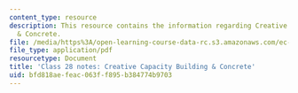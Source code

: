 ```yaml
---
content_type: resource
description: This resource contains the information regarding Creative Capacity Building
  & Concrete.
file: /media/https%3A/open-learning-course-data-rc.s3.amazonaws.com/ec-701j-d-lab-i-development-fall-2009/bfd818aefeac063ff895b384774b9703_MITEC_701JF09_lec28_notes.pdf
file_type: application/pdf
resourcetype: Document
title: 'Class 28 notes: Creative Capacity Building & Concrete'
uid: bfd818ae-feac-063f-f895-b384774b9703
---
```

